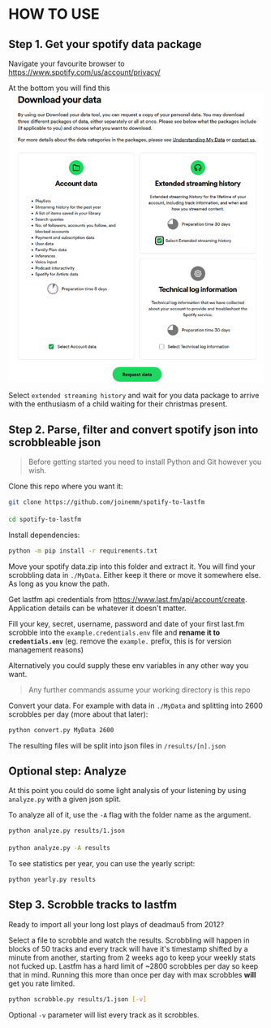# HOW TO USE

## Step 1. Get your spotify data package

Navigate your favourite browser to https://www.spotify.com/us/account/privacy/

At the bottom you will find this ![spotify image](docs/spotify_data_package.png)

Select `extended streaming history` and wait for you data package to arrive with the enthusiasm of a child waiting for their christmas present.

## Step 2. Parse, filter and convert spotify json into scrobbleable json

> Before getting started you need to install Python and Git however you wish.

Clone this repo where you want it:

```sh
git clone https://github.com/joinemm/spotify-to-lastfm

cd spotify-to-lastfm
```

Install dependencies:

```sh
python -m pip install -r requirements.txt
```

Move your spotify data.zip into this folder and extract it. You will find your scrobbling data in `./MyData`. Either keep it there or move it somewhere else. As long as you know the path.

Get lastfm api credentials from https://www.last.fm/api/account/create. Application details can be whatever it doesn't matter.

Fill your key, secret, username, password and date of your first last.fm scrobble into the `example.credentials.env` file and **rename it to `credentials.env`** (eg. remove the `example.` prefix, this is for version management reasons)

Alternatively you could supply these env variables in any other way you want.

> Any further commands assume your working directory is this repo

Convert your data. For example with data in `./MyData` and splitting into 2600 scrobbles per day (more about that later):

```sh
python convert.py MyData 2600
```

The resulting files will be split into json files in `/results/[n].json`

## Optional step: Analyze

At this point you could do some light analysis of your listening by using `analyze.py` with a given json split.

To analyze all of it, use the `-A` flag with the folder name as the argument.

```sh
python analyze.py results/1.json

python analyze.py -A results
```

To see statistics per year, you can use the yearly script:

```sh
python yearly.py results
```

## Step 3. Scrobble tracks to lastfm

Ready to import all your long lost plays of deadmau5 from 2012?

Select a file to scrobble and watch the results. Scrobbling will happen in blocks of 50 tracks and every track will have it's timestamp shifted by a minute from another, starting from 2 weeks ago to keep your weekly stats not fucked up. Lastfm has a hard limit of ~2800 scrobbles per day so keep that in mind. Running this more than once per day with max scrobbles **will** get you rate limited.

```sh
python scrobble.py results/1.json [-v]
```

Optional `-v` parameter will list every track as it scrobbles.
